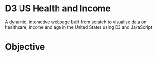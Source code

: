 # D3 US Health and Income
A dynamic, interactive webpage built from scratch to visualise data on healthcare, income and age in the United States using D3 and JavaScript
# Objective
